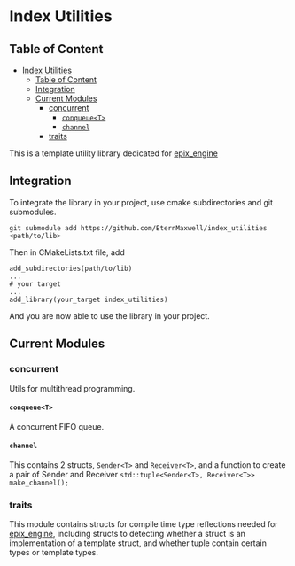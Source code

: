 # Index Utilities

## Table of Content

- [Index Utilities](#index-utilities)
  - [Table of Content](#table-of-content)
  - [Integration](#integration)
  - [Current Modules](#current-modules)
    - [concurrent](#concurrent)
      - [`conqueue<T>`](#conqueuet)
      - [`channel`](#channel)
    - [traits](#traits)

This is a template utility library dedicated for [epix_engine](https://github.com/EternMaxwell/epix_engine.git)

## Integration

To integrate the library in your project, use cmake subdirectories and git submodules.

```
git submodule add https://github.com/EternMaxwell/index_utilities <path/to/lib>
```

Then in CMakeLists.txt file, add

```
add_subdirectories(path/to/lib)
...
# your target
...
add_library(your_target index_utilities)
```

And you are now able to use the library in your project.

## Current Modules

### concurrent

Utils for multithread programming.

#### `conqueue<T>`

A concurrent FIFO queue.

#### `channel`

This contains 2 structs, `Sender<T>` and `Receiver<T>`, and a function to create a pair of Sender and Receiver `std::tuple<Sender<T>, Receiver<T>> make_channel();`

### traits

This module contains structs for compile time type reflections needed for [epix_engine](https://github.com/EternMaxwell/epix_engine.git), including structs to detecting whether a struct is an implementation of a template struct, and whether tuple contain certain types or template types.
